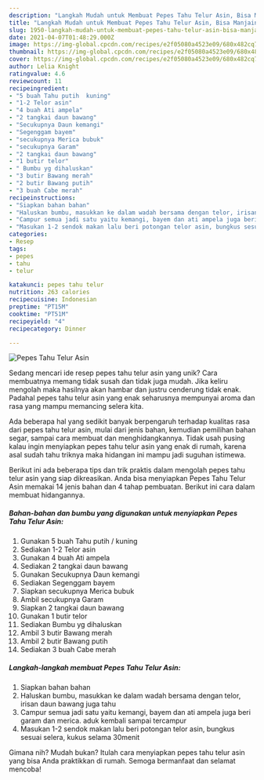 ```yaml
---
description: "Langkah Mudah untuk Membuat Pepes Tahu Telur Asin, Bisa Manjain Lidah"
title: "Langkah Mudah untuk Membuat Pepes Tahu Telur Asin, Bisa Manjain Lidah"
slug: 1950-langkah-mudah-untuk-membuat-pepes-tahu-telur-asin-bisa-manjain-lidah
date: 2021-04-07T01:48:29.000Z
image: https://img-global.cpcdn.com/recipes/e2f05080a4523e09/680x482cq70/pepes-tahu-telur-asin-foto-resep-utama.jpg
thumbnail: https://img-global.cpcdn.com/recipes/e2f05080a4523e09/680x482cq70/pepes-tahu-telur-asin-foto-resep-utama.jpg
cover: https://img-global.cpcdn.com/recipes/e2f05080a4523e09/680x482cq70/pepes-tahu-telur-asin-foto-resep-utama.jpg
author: Lelia Knight
ratingvalue: 4.6
reviewcount: 11
recipeingredient:
- "5 buah Tahu putih  kuning"
- "1-2 Telor asin"
- "4 buah Ati ampela"
- "2 tangkai daun bawang"
- "Secukupnya Daun kemangi"
- "Segenggam bayem"
- "secukupnya Merica bubuk"
- "secukupnya Garam"
- "2 tangkai daun bawang"
- "1 butir telor"
- " Bumbu yg dihaluskan"
- "3 butir Bawang merah"
- "2 butir Bawang putih"
- "3 buah Cabe merah"
recipeinstructions:
- "Siapkan bahan bahan"
- "Haluskan bumbu, masukkan ke dalam wadah bersama dengan telor, irisan daun bawang juga tahu"
- "Campur semua jadi satu yaitu kemangi, bayem dan ati ampela juga beri garam dan merica. aduk kembali sampai tercampur"
- "Masukan 1-2 sendok makan lalu beri potongan telor asin, bungkus sesuai selera, kukus selama 30menit"
categories:
- Resep
tags:
- pepes
- tahu
- telur

katakunci: pepes tahu telur 
nutrition: 263 calories
recipecuisine: Indonesian
preptime: "PT15M"
cooktime: "PT51M"
recipeyield: "4"
recipecategory: Dinner

---
```



![Pepes Tahu Telur Asin](https://img-global.cpcdn.com/recipes/e2f05080a4523e09/680x482cq70/pepes-tahu-telur-asin-foto-resep-utama.jpg)

Sedang mencari ide resep pepes tahu telur asin yang unik? Cara membuatnya memang tidak susah dan tidak juga mudah. Jika keliru mengolah maka hasilnya akan hambar dan justru cenderung tidak enak. Padahal pepes tahu telur asin yang enak seharusnya mempunyai aroma dan rasa yang mampu memancing selera kita.

Ada beberapa hal yang sedikit banyak berpengaruh terhadap kualitas rasa dari pepes tahu telur asin, mulai dari jenis bahan, kemudian pemilihan bahan segar, sampai cara membuat dan menghidangkannya. Tidak usah pusing kalau ingin menyiapkan pepes tahu telur asin yang enak di rumah, karena asal sudah tahu triknya maka hidangan ini mampu jadi suguhan istimewa.




Berikut ini ada beberapa tips dan trik praktis dalam mengolah pepes tahu telur asin yang siap dikreasikan. Anda bisa menyiapkan Pepes Tahu Telur Asin memakai 14 jenis bahan dan 4 tahap pembuatan. Berikut ini cara dalam membuat hidangannya.

<!--inarticleads1-->

##### Bahan-bahan dan bumbu yang digunakan untuk menyiapkan Pepes Tahu Telur Asin:

1. Gunakan 5 buah Tahu putih / kuning
1. Sediakan 1-2 Telor asin
1. Gunakan 4 buah Ati ampela
1. Sediakan 2 tangkai daun bawang
1. Gunakan Secukupnya Daun kemangi
1. Sediakan Segenggam bayem
1. Siapkan secukupnya Merica bubuk
1. Ambil secukupnya Garam
1. Siapkan 2 tangkai daun bawang
1. Gunakan 1 butir telor
1. Sediakan  Bumbu yg dihaluskan
1. Ambil 3 butir Bawang merah
1. Ambil 2 butir Bawang putih
1. Sediakan 3 buah Cabe merah




<!--inarticleads2-->

##### Langkah-langkah membuat Pepes Tahu Telur Asin:

1. Siapkan bahan bahan
1. Haluskan bumbu, masukkan ke dalam wadah bersama dengan telor, irisan daun bawang juga tahu
1. Campur semua jadi satu yaitu kemangi, bayem dan ati ampela juga beri garam dan merica. aduk kembali sampai tercampur
1. Masukan 1-2 sendok makan lalu beri potongan telor asin, bungkus sesuai selera, kukus selama 30menit




Gimana nih? Mudah bukan? Itulah cara menyiapkan pepes tahu telur asin yang bisa Anda praktikkan di rumah. Semoga bermanfaat dan selamat mencoba!
